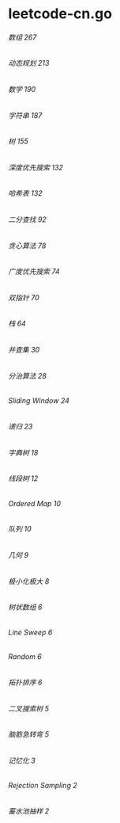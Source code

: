 # leetcode-cn.go


###### 数组 267

###### 动态规划 213

###### 数学 190

###### 字符串  187

###### 树 155

###### 深度优先搜索 132

###### 哈希表 132

###### 二分查找 92

###### 贪心算法 78

###### 广度优先搜索 74

###### 双指针 70

###### 栈 64

###### 并查集 30

###### 分治算法 28

###### Sliding Window 24

###### 递归 23

###### 字典树 18

###### 线段树 12

###### Ordered Map 10

###### 队列 10

###### 几何 9

###### 极小化极大 8

###### 树状数组 6

###### Line Sweep 6

###### Random 6

###### 拓扑排序 6

###### 二叉搜索树 5

###### 脑筋急转弯 5

###### 记忆化 3

###### Rejection Sampling 2

###### 蓄水池抽样 2






